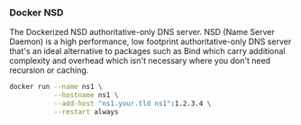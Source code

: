 ### Docker NSD
The Dockerized NSD authoritative-only DNS server. NSD (Name Server Daemon) is a high performance, low footprint authoritative-only DNS server that's an ideal alternative to packages such as Bind which carry additional complexity and overhead which isn't necessary where you don't need recursion or caching.
```bash
docker run --name ns1 \
           --hostname ns1 \
           --add-host "ns1.your.tld ns1":1.2.3.4 \
           --restart always
```
